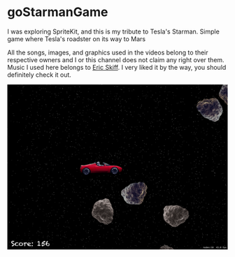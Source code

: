 # goStarmanGame

I was exploring SpriteKit, and this is my tribute to Tesla's Starman. Simple game where Tesla's roadster on its way to Mars

All the songs, images, and graphics used in the videos belong to their respective owners and I or this channel does not claim any right over them.
Music I used here belongs to [Eric Skiff](https://ericskiff.com/music/). I very liked it by the way, you should definitely check it out.

![alt text](https://github.com/Colgates/goStarmanGame/blob/master/Simulator%20Screen%20Shot%20-%20iPad%20(6th%20generation)%20-%202021-03-05%20at%2010.53.07.png)
